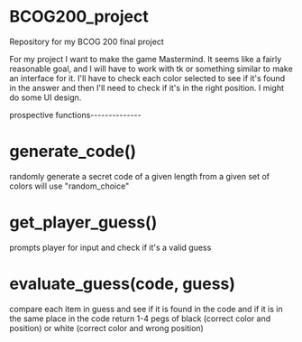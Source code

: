 # BCOG200_project
Repository for my BCOG 200 final project

For my project I want to make the game Mastermind. It seems like a fairly reasonable goal, and I will have to work with tk or something similar to make an interface for it. I'll have to check each color selected to see if it's found in the answer and then I'll need to check if it's in the right position. I might do some UI design.

prospective functions--------------
# generate_code()
randomly generate a secret code of a given length from a given set of colors
will use "random_choice"

# get_player_guess()
prompts player for input and check if it's a valid guess

# evaluate_guess(code, guess)
compare each item in guess and see if it is found in the code and if it is in the same place in the code
return 1-4 pegs of black (correct color and position) or white (correct color and wrong position)

